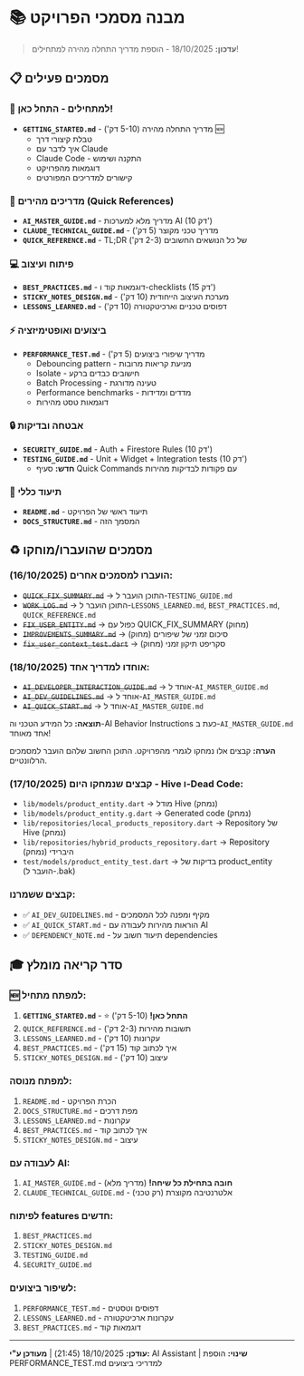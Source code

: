 # 📚 מבנה מסמכי הפרויקט

> **עדכון:** 18/10/2025 - הוספת מדריך התחלה מהירה למתחילים!

## 📋 מסמכים פעילים

### 🚀 למתחילים - התחל כאן!
- **`GETTING_STARTED.md`** - מדריך התחלה מהירה (5-10 דק') 🆕
  - טבלת קיצורי דרך
  - איך לדבר עם Claude
  - Claude Code - התקנה ושימוש
  - דוגמאות מהפרויקט
  - קישורים למדריכים המפורטים

### 🎯 מדריכים מהירים (Quick References)
- **`AI_MASTER_GUIDE.md`** - מדריך מלא למערכות AI (10 דק')
- **`CLAUDE_TECHNICAL_GUIDE.md`** - מדריך טכני מקוצר (5 דק')
- **`QUICK_REFERENCE.md`** - TL;DR של כל הנושאים החשובים (2-3 דק')

### 💻 פיתוח ועיצוב
- **`BEST_PRACTICES.md`** - דוגמאות קוד ו-checklists (15 דק')
- **`STICKY_NOTES_DESIGN.md`** - מערכת העיצוב הייחודית (10 דק')
- **`LESSONS_LEARNED.md`** - דפוסים טכניים וארכיטקטורה (10 דק')

### ⚡ ביצועים ואופטימיזציה
- **`PERFORMANCE_TEST.md`** - מדריך שיפורי ביצועים (5 דק')
  - Debouncing pattern - מניעת קריאות מרובות
  - Isolate - חישובים כבדים ברקע
  - Batch Processing - טעינה מדורגת
  - Performance benchmarks - מדדים ומדידות
  - דוגמאות טסט מהירות

### 🔒 אבטחה ובדיקות
- **`SECURITY_GUIDE.md`** - Auth + Firestore Rules (10 דק')
- **`TESTING_GUIDE.md`** - Unit + Widget + Integration tests (10 דק')
  - **חדש:** סעיף Quick Commands עם פקודות לבדיקות מהירות

### 📖 תיעוד כללי
- **`README.md`** - תיעוד ראשי של הפרויקט
- **`DOCS_STRUCTURE.md`** - המסמך הזה

## ♻️ מסמכים שהועברו/מוחקו

### הועברו למסמכים אחרים (16/10/2025):
- ~~`QUICK_FIX_SUMMARY.md`~~ → התוכן הועבר ל-`TESTING_GUIDE.md`
- ~~`WORK_LOG.md`~~ → התוכן הועבר ל-`LESSONS_LEARNED.md`, `BEST_PRACTICES.md`, `QUICK_REFERENCE.md`
- ~~`FIX_USER_ENTITY.md`~~ → כפול עם QUICK_FIX_SUMMARY (מחוק)
- ~~`IMPROVEMENTS_SUMMARY.md`~~ → סיכום זמני של שיפורים (מחוק)
- ~~`fix_user_context_test.dart`~~ → סקריפט תיקון זמני (מחוק)

### אוחדו למדריך אחד (18/10/2025):
- ~~`AI_DEVELOPER_INTERACTION_GUIDE.md`~~ → אוחד ל-`AI_MASTER_GUIDE.md`
- ~~`AI_DEV_GUIDELINES.md`~~ → אוחד ל-`AI_MASTER_GUIDE.md`
- ~~`AI_QUICK_START.md`~~ → אוחד ל-`AI_MASTER_GUIDE.md`

**תוצאה:** כל המידע הטכני וה-AI Behavior Instructions כעת ב-`AI_MASTER_GUIDE.md` אחד מאוחד!

**הערה:** קבצים אלו נמחקו לגמרי מהפרויקט. התוכן החשוב שלהם הועבר למסמכים הרלוונטיים.

### קבצים שנמחקו היום (17/10/2025) - Hive ו-Dead Code:
- `lib/models/product_entity.dart` → מודל Hive (נמחק)
- `lib/models/product_entity.g.dart` → Generated code (נמחק)
- `lib/repositories/local_products_repository.dart` → Repository של Hive (נמחק)
- `lib/repositories/hybrid_products_repository.dart` → Repository היברידי (נמחק)
- `test/models/product_entity_test.dart` → בדיקות של product_entity (הועבר ל-.bak)

### קבצים ששמרנו:
- ✅ `AI_DEV_GUIDELINES.md` - מקיף ומפנה לכל המסמכים
- ✅ `AI_QUICK_START.md` - הוראות מהירות לעבודה עם AI
- ✅ `DEPENDENCY_NOTE.md` - תיעוד חשוב על dependencies

## 🎓 סדר קריאה מומלץ

### 🆕 למפתח מתחיל:
1. **`GETTING_STARTED.md`** - ⭐ **התחל כאן!** (5-10 דק')
2. `QUICK_REFERENCE.md` - תשובות מהירות (2-3 דק')
3. `LESSONS_LEARNED.md` - עקרונות (10 דק')
4. `BEST_PRACTICES.md` - איך לכתוב קוד (15 דק')
5. `STICKY_NOTES_DESIGN.md` - עיצוב (10 דק')

### למפתח מנוסה:
1. `README.md` - הכרת הפרויקט
2. `DOCS_STRUCTURE.md` - מפת דרכים
3. `LESSONS_LEARNED.md` - עקרונות
4. `BEST_PRACTICES.md` - איך לכתוב קוד
5. `STICKY_NOTES_DESIGN.md` - עיצוב

### לעבודה עם AI:
1. `AI_MASTER_GUIDE.md` - **חובה בתחילת כל שיחה!** (מדריך מלא)
2. `CLAUDE_TECHNICAL_GUIDE.md` - אלטרנטיבה מקוצרת (רק טכני)

### לפיתוח features חדשים:
1. `BEST_PRACTICES.md`
2. `STICKY_NOTES_DESIGN.md`
3. `TESTING_GUIDE.md`
4. `SECURITY_GUIDE.md`

### לשיפור ביצועים:
1. `PERFORMANCE_TEST.md` - דפוסים וטסטים
2. `LESSONS_LEARNED.md` - עקרונות ארכיטקטורה
3. `BEST_PRACTICES.md` - דוגמאות קוד

---

**עודכן:** 18/10/2025 (21:45) | **מעודכן ע"י:** AI Assistant | **שינוי:** הוספת PERFORMANCE_TEST.md למדריכי ביצועים
